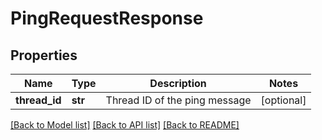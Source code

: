 # PingRequestResponse

## Properties
Name | Type | Description | Notes
------------ | ------------- | ------------- | -------------
**thread_id** | **str** | Thread ID of the ping message | [optional] 

[[Back to Model list]](../README.md#documentation-for-models) [[Back to API list]](../README.md#documentation-for-api-endpoints) [[Back to README]](../README.md)


